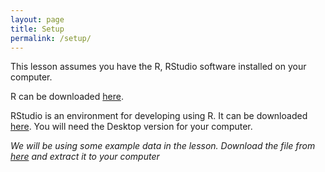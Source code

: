```yaml
---
layout: page
title: Setup
permalink: /setup/
---
```


This lesson assumes you have the R, RStudio software installed on your computer.

R can be downloaded [here](https://cran.r-project.org/mirrors.html).

RStudio is an environment for developing using R.
It can be downloaded [here](https://www.rstudio.com/products/rstudio/download/).
You will need the Desktop version for your computer.

*We will be using some example data in the lesson.  Download the file from [here](https://github.com/mawds/r-novice-gapminder/raw/gh-pages/data/r-novice.zip) and extract it to your computer*